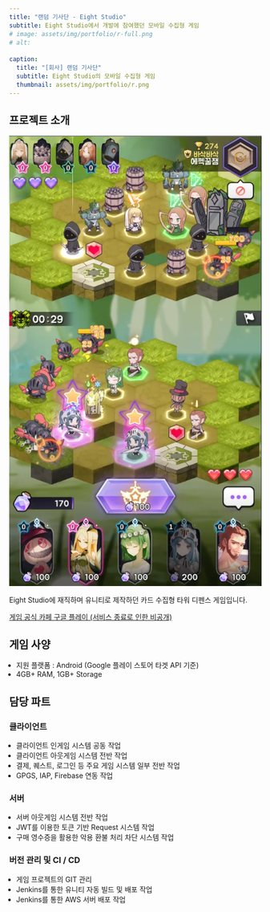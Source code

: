 ```yaml
---
title: "랜덤 기사단 - Eight Studio"
subtitle: Eight Studio에서 개발에 참여했던 모바일 수집형 게임
# image: assets/img/portfolio/r-full.png
# alt: 

caption:
  title: "[회사] 랜덤 기사단"
  subtitle: Eight Studio의 모바일 수집형 게임
  thumbnail: assets/img/portfolio/r.png
---
```


## 프로젝트 소개

![](assets/img/portfolio/r-game.webp)

Eight Studio에 재직하며 유니티로 제작하던 카드 수집형 타워 디펜스 게임입니다.

<div class="project-links text-center mb-5">
  <a href="https://cafe.naver.com/eightgames" class="section-subheading btn btn-outline-success m-2">
    <i class="fa-solid fa-mug-saucer"></i> 게임 공식 카페
  </a>
  <a href="https://play.google.com/store/apps/details?id=com.eightstduio.projectrd" class="section-subheading btn btn-outline-dark m-2">
    <i class="fas fa-play"></i> 구글 플레이 (서비스 종료로 인한 비공개)
  </a>
</div>

## 게임 사양

<ul class="text-left mb-1" style="padding-left:1em;">
  <li>
    지원 플랫폼 : Android (Google 플레이 스토어 타겟 API 기준)
  </li>
  <li class="mt-2">
    4GB+ RAM, 1GB+ Storage
  </li>
</ul>

## 담당 파트

<div class="container">
  <div class="media mb-4 align-items-start text-left">
    <div class="media-body">
      <h3 class="text-left">클라이언트</h3>
      <ul class="text-left mb-1" style="padding-left:1em;">
        <li>
          클라이언트 인게임 시스템 공동 작업
        </li>
        <li class="mt-2">
          클라이언트 아웃게임 시스템 전반 작업
        </li>
        <li class="mt-2">
          결제, 퀘스트, 로그인 등 주요 게임 시스템 일부 전반 작업
        </li>
        <li class="mt-2">
          GPGS, IAP, Firebase 연동 작업
        </li>
      </ul>
    </div>
  </div>

  <div class="media mb-4 align-items-start text-left">
    <div class="media-body">
      <h3 class="text-left">서버</h3>
      <ul class="text-left mb-1" style="padding-left:1em;">
        <li>
          서버 아웃게임 시스템 전반 작업
        </li>
        <li class="mt-2">
          JWT를 이용한 토큰 기반 Request 시스템 작업
        </li>
        <li class="mt-2">
          구매 영수증을 활용한 악용 환불 처리 차단 시스템 작업
        </li>
      </ul>
    </div>
  </div>

  <div class="media mb-4 align-items-start text-left">
    <div class="media-body">
      <h3 class="text-left">버전 관리 및 CI / CD</h3>
      <ul class="text-left mb-1" style="padding-left:1em;">
        <li>
          게임 프로젝트의 GIT 관리
        </li>
        <li class="mt-2">
          Jenkins를 통한 유니티 자동 빌드 및 배포 작업
        </li>
        <li class="mt-2">
          Jenkins를 통한 AWS 서버 배포 작업
        </li>
      </ul>
    </div>
  </div>
</div>